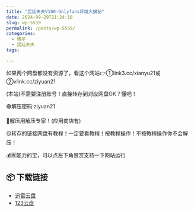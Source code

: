 ```yaml
---
title: "昆廷夫夫V100-Onlyfans評論大揭秘"
date: 2024-09-29T21:24:18
slug: wp-5559
permalink: /posts/wp-5559/
categories:
  - 精华
  - 昆廷夫夫
tags:

---
```


如果两个网盘都没有资源了，看这个网站👉①link3.cc/xianyu21或②vlink.cc/ziyuan21

(本站)不需要注册账号！直接转存到对应网盘OK？懂吧！

🟢解压密码:ziyuan21

🔵解压用解压专家！(应用商店有)

🟡转存的链接网盘有教程！一定要看教程！按教程操作！不按教程操作你不会解压！

💰🈶能力的宝，可以点左下角赞赏支持一下网站运行

## 📦 下载链接
- [迅雷云盘](https://blziyuan21.com/pay-download/5559?key=a4f6e450f8&down_id=0)
- [123云盘](https://blziyuan21.com/pay-download/5559?key=a4f6e450f8&down_id=1)

